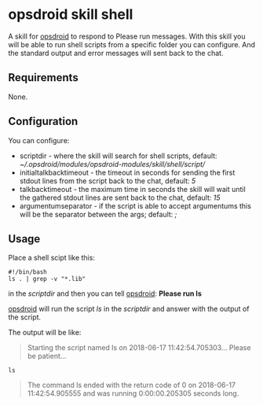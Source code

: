 # opsdroid skill shell

A skill for [opsdroid](https://github.com/opsdroid/opsdroid) to respond to Please run messages.
With this skill you will be able to run shell scripts from a specific folder you can configure. And the standard output and error messages will sent back to the chat.

## Requirements

None.

## Configuration

You can configure:

* scriptdir - where the skill will search for shell scripts, default: *~/.opsdroid/modules/opsdroid-modules/skill/shell/script/*
* initialtalkbacktimeout - the timeout in seconds for sending the first stdout lines from the script back to the chat, default: *5*
* talkbacktimeout - the maximum time in seconds the skill will wait until the gathered stdout lines are sent back to the chat, default: *15*
* argumentumseparator - if the script is able to accept argumentums this will be the separator between the args; default: *;*

## Usage

Place a shell scipt like this:


```
#!/bin/bash
ls . | grep -v "*.lib"
```

in the *scriptdir* and then you can tell [opsdroid](https://github.com/opsdroid/opsdroid): **Please run ls**

[opsdroid](https://github.com/opsdroid/opsdroid) will run the script *ls* in the *scriptdir* and answer with
the output of the script.

The output will be like:

> Starting the script named ls on 2018-06-17 11:42:54.705303...
> Please be patient...
```
ls
```
> The command ls ended with the return code of 0 on 2018-06-17 11:42:54.905555 and was running 0:00:00.205305 seconds long.
